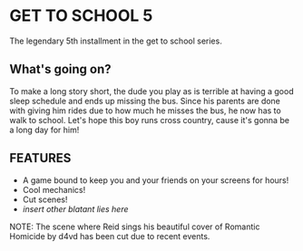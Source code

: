 # GET TO SCHOOL 5
The legendary 5th installment in the get to school series.

## What's going on?
To make a long story short, the dude you play as is terrible at having a good sleep schedule and ends up missing the bus. Since his parents are done with giving him rides due to how much he misses the bus, he now has to walk to school. Let's hope this boy runs cross country, cause it's gonna be a long day for him!
## FEATURES
- A game bound to keep you and your friends on your screens for hours!
- Cool mechanics!
- Cut scenes!
- *insert other blatant lies here*

NOTE: The scene where Reid sings his beautiful cover of Romantic Homicide by d4vd has been cut due to recent events.
